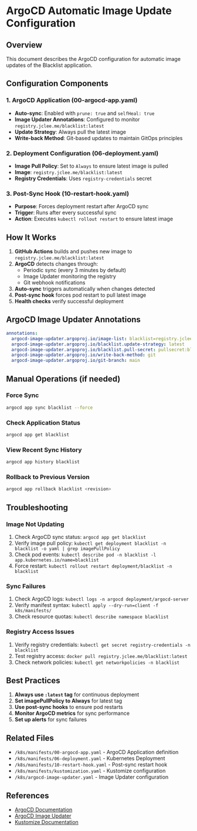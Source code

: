 # ArgoCD Automatic Image Update Configuration

## Overview
This document describes the ArgoCD configuration for automatic image updates of the Blacklist application.

## Configuration Components

### 1. ArgoCD Application (00-argocd-app.yaml)
- **Auto-sync**: Enabled with `prune: true` and `selfHeal: true`
- **Image Updater Annotations**: Configured to monitor `registry.jclee.me/blacklist:latest`
- **Update Strategy**: Always pull the latest image
- **Write-back Method**: Git-based updates to maintain GitOps principles

### 2. Deployment Configuration (06-deployment.yaml)
- **Image Pull Policy**: Set to `Always` to ensure latest image is pulled
- **Image**: `registry.jclee.me/blacklist:latest`
- **Registry Credentials**: Uses `registry-credentials` secret

### 3. Post-Sync Hook (10-restart-hook.yaml)
- **Purpose**: Forces deployment restart after ArgoCD sync
- **Trigger**: Runs after every successful sync
- **Action**: Executes `kubectl rollout restart` to ensure latest image

## How It Works

1. **GitHub Actions** builds and pushes new image to `registry.jclee.me/blacklist:latest`
2. **ArgoCD** detects changes through:
   - Periodic sync (every 3 minutes by default)
   - Image Updater monitoring the registry
   - Git webhook notifications
3. **Auto-sync** triggers automatically when changes detected
4. **Post-sync hook** forces pod restart to pull latest image
5. **Health checks** verify successful deployment

## ArgoCD Image Updater Annotations

```yaml
annotations:
  argocd-image-updater.argoproj.io/image-list: blacklist=registry.jclee.me/blacklist:latest
  argocd-image-updater.argoproj.io/blacklist.update-strategy: latest
  argocd-image-updater.argoproj.io/blacklist.pull-secret: pullsecret:blacklist/registry-credentials
  argocd-image-updater.argoproj.io/write-back-method: git
  argocd-image-updater.argoproj.io/git-branch: main
```

## Manual Operations (if needed)

### Force Sync
```bash
argocd app sync blacklist --force
```

### Check Application Status
```bash
argocd app get blacklist
```

### View Recent Sync History
```bash
argocd app history blacklist
```

### Rollback to Previous Version
```bash
argocd app rollback blacklist <revision>
```

## Troubleshooting

### Image Not Updating
1. Check ArgoCD sync status: `argocd app get blacklist`
2. Verify image pull policy: `kubectl get deployment blacklist -n blacklist -o yaml | grep imagePullPolicy`
3. Check pod events: `kubectl describe pod -n blacklist -l app.kubernetes.io/name=blacklist`
4. Force restart: `kubectl rollout restart deployment/blacklist -n blacklist`

### Sync Failures
1. Check ArgoCD logs: `kubectl logs -n argocd deployment/argocd-server`
2. Verify manifest syntax: `kubectl apply --dry-run=client -f k8s/manifests/`
3. Check resource quotas: `kubectl describe namespace blacklist`

### Registry Access Issues
1. Verify registry credentials: `kubectl get secret registry-credentials -n blacklist`
2. Test registry access: `docker pull registry.jclee.me/blacklist:latest`
3. Check network policies: `kubectl get networkpolicies -n blacklist`

## Best Practices

1. **Always use `:latest` tag** for continuous deployment
2. **Set imagePullPolicy to Always** for latest tag
3. **Use post-sync hooks** to ensure pod restarts
4. **Monitor ArgoCD metrics** for sync performance
5. **Set up alerts** for sync failures

## Related Files

- `/k8s/manifests/00-argocd-app.yaml` - ArgoCD Application definition
- `/k8s/manifests/06-deployment.yaml` - Kubernetes Deployment
- `/k8s/manifests/10-restart-hook.yaml` - Post-sync restart hook
- `/k8s/manifests/kustomization.yaml` - Kustomize configuration
- `/k8s/argocd-image-updater.yaml` - Image Updater configuration

## References

- [ArgoCD Documentation](https://argo-cd.readthedocs.io/)
- [ArgoCD Image Updater](https://argocd-image-updater.readthedocs.io/)
- [Kustomize Documentation](https://kustomize.io/)